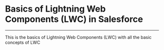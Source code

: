 # Basics of Lightning Web Components (LWC) in Salesforce
---
This is the basics of Lightning Web Components (LWC) with all the basic concepts of LWC